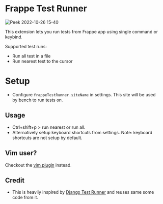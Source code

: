 # Frappe Test Runner


![Peek 2022-10-26 15-40](https://user-images.githubusercontent.com/9079960/198000054-650ef639-ac9c-4cff-a202-459d14d6352f.gif)

This extension lets you run tests from Frappe app using single command or keybind.

Supported test runs:
- Run all test in a file
- Run nearest test to the cursor


# Setup

- Configure `frappeTestRunner.siteName` in settings. This site will be used by bench to run tests on.

## Usage

- Ctrl+shift+p > run nearest or run all.
- Alternatively setup keyboard shortcuts from settings. Note: keyboard shortcuts are not setup by default.

## Vim user?

Checkout the [vim plugin](https://github.com/ankush/frappe_test.vim) instead.

## Credit

- This is heavily inspired by [Django Test Runner](https://github.com/christherama/django-test-runner) and reuses same some code from it.

